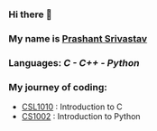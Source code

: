 ### Hi there 👋

### My name is <ins>Prashant Srivastav</ins>
### Languages: _C - C++ - Python_

### My journey of coding:
* [CSL1010](github.com/ps-1305/spring-2024) : Introduction to C
* [CS1002](github.com/ps-1305/cs-1002) : Introduction to Python


<!--
**ps-1305/ps-1305** is a ✨ _special_ ✨ repository because its `README.md` (this file) appears on your GitHub profile.

Here are some ideas to get you started:

- 🔭 I’m currently working on ...
- 🌱 I’m currently learning ...
- 👯 I’m looking to collaborate on ...
- 🤔 I’m looking for help with ...
- 💬 Ask me about ...
- 📫 How to reach me: ...
- 😄 Pronouns: ...
- ⚡ Fun fact: ...
-->
